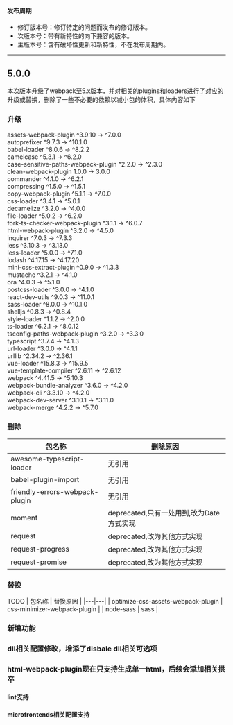 #### 发布周期
- 修订版本号：修订特定的问题而发布的修订版本。
- 次版本号：带有新特性的向下兼容的版本。
- 主版本号：含有破坏性更新和新特性，不在发布周期内。

---

## 5.0.0 

本次版本升级了webpack至5.x版本，并对相关的plugins和loaders进行了对应的升级或替换，删除了一些不必要的依赖以减小包的体积，具体内容如下

### 升级

 assets-webpack-plugin                 ^3.9.10  →    ^7.0.0     
 autoprefixer                           ^9.7.3  →   ^10.1.0     
 babel-loader                           ^8.0.6  →    ^8.2.2     
 camelcase                              ^5.3.1  →    ^6.2.0     
 case-sensitive-paths-webpack-plugin    ^2.2.0  →    ^2.3.0     
 clean-webpack-plugin                    1.0.0  →     3.0.0     
 commander                              ^4.1.0  →    ^6.2.1     
 compressing                            ^1.5.0  →    ^1.5.1     
 copy-webpack-plugin                    ^5.1.1  →    ^7.0.0     
 css-loader                             ^3.4.1  →    ^5.0.1     
 decamelize                             ^3.2.0  →    ^4.0.0     
 file-loader                            ^5.0.2  →    ^6.2.0     
 fork-ts-checker-webpack-plugin         ^3.1.1  →    ^6.0.7     
 html-webpack-plugin                    ^3.2.0  →    ^4.5.0     
 inquirer                               ^7.0.3  →    ^7.3.3     
 less                                  ^3.10.3  →   ^3.13.0     
 less-loader                            ^5.0.0  →    ^7.1.0     
 lodash                               ^4.17.15  →  ^4.17.20     
 mini-css-extract-plugin                ^0.9.0  →    ^1.3.3     
 mustache                               ^3.2.1  →    ^4.1.0     
 ora                                    ^4.0.3  →    ^5.1.0     
 postcss-loader                         ^3.0.0  →    ^4.1.0     
 react-dev-utils                        ^9.0.3  →   ^11.0.1     
 sass-loader                            ^8.0.0  →   ^10.1.0     
 shelljs                                ^0.8.3  →    ^0.8.4     
 style-loader                           ^1.1.2  →    ^2.0.0     
 ts-loader                              ^6.2.1  →   ^8.0.12     
 tsconfig-paths-webpack-plugin          ^3.2.0  →    ^3.3.0     
 typescript                             ^3.7.4  →    ^4.1.3     
 url-loader                             ^3.0.0  →    ^4.1.1     
 urllib                                ^2.34.2  →   ^2.36.1     
 vue-loader                            ^15.8.3  →   ^15.9.5     
 vue-template-compiler                 ^2.6.11  →   ^2.6.12     
 webpack                               ^4.41.5  →   ^5.10.3     
 webpack-bundle-analyzer                ^3.6.0  →    ^4.2.0     
 webpack-cli                           ^3.3.10  →    ^4.2.0     
 webpack-dev-server                    ^3.10.1  →   ^3.11.0     
 webpack-merge                          ^4.2.2  →    ^5.7.0   

### 删除

| 包名称  | 删除原因  |
|---|---|
| awesome-typescript-loader  |  无引用 |
|  babel-plugin-import | 无引用  |
|  friendly-errors-webpack-plugin |  无引用 |
| moment  | deprecated,只有一处用到,改为Date方式实现  |
|  request |  deprecated,改为其他方式实现 |
| request-progress  | deprecated,改为其他方式实现  |
|  request-promise | deprecated,改为其他方式实现  |

### 替换

TODO
| 包名称  | 替换原因  |
|---|---|
|  optimize-css-assets-webpack-plugin |  css-minimizer-webpack-plugin |
|  node-sass  | sass  |

### 新增功能

### dll相关配置修改，增添了disbale dll相关可选项

### html-webpack-plugin现在只支持生成单一html，后续会添加相关拱卒

#### lint支持

#### microfrontends相关配置支持


